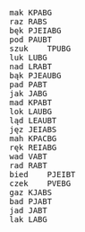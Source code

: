 <pre>
mak	KPABG
raz	RABS
bęk	PJEIABG
pod	PAUBT
szuk	TPUBG
luk	LUBG
nad	LRABT
bąk	PJEAUBG
pad	PABT
jak	JABG
mad	KPABT
lok	LAUBG
ląd	LEAUBT
jęz	JEIABS
mah	KPACBG
ręk	REIABG
wad	VABT
rad	RABT
bied	PJEIBT
czek	PVEBG
gaz	KJABS
bad	PJABT
jad	JABT
lak	LABG
</pre>
